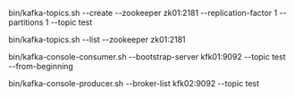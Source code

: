
bin/kafka-topics.sh --create --zookeeper zk01:2181 --replication-factor 1 --partitions 1 --topic test

bin/kafka-topics.sh --list --zookeeper zk01:2181

bin/kafka-console-consumer.sh --bootstrap-server kfk01:9092 --topic test --from-beginning

bin/kafka-console-producer.sh --broker-list kfk02:9092 --topic test

